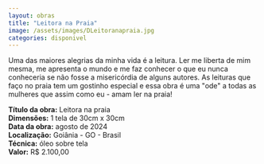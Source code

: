 ```yaml
---
layout: obras
title: "Leitora na Praia"
image: /assets/images/DLeitoranapraia.jpg
categories: disponivel
---
```


Uma das maiores alegrias da minha vida é a leitura. Ler me liberta de mim mesma, me apresenta o mundo e me faz conhecer o que eu nunca conheceria se não fosse a misericórdia de alguns autores. As leituras que faço no praia tem um gostinho especial e essa obra é uma "ode" a todas as mulheres que assim como eu - amam ler na praia!

**Título da obra:** Leitora na praia  
**Dimensões:** 1 tela de 30cm x 30cm  
**Data da obra:** agosto de 2024  
**Localização:** Goiânia - GO - Brasil  
**Técnica:** óleo sobre tela  
**Valor:** R$ 2.100,00
